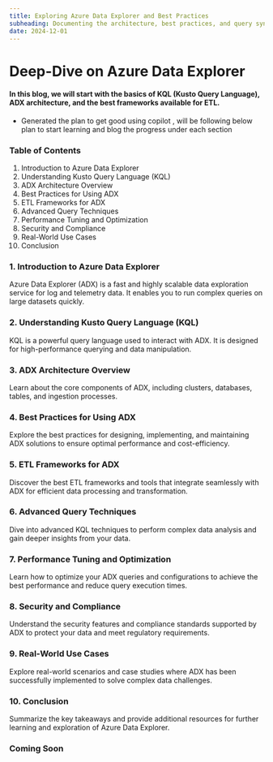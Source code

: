 ```yaml
---
title: Exploring Azure Data Explorer and Best Practices
subheading: Documenting the architecture, best practices, and query syntax for ADX in Azure
date: 2024-12-01
---
```


# Deep-Dive on Azure Data Explorer

#### In this blog, we will start with the basics of KQL (Kusto Query Language), ADX architecture, and the best frameworks available for ETL.

- Generated the plan to get good using copilot , will be following below plan to start learning and blog the progress under each section

### Table of Contents
1. Introduction to Azure Data Explorer
2. Understanding Kusto Query Language (KQL)
3. ADX Architecture Overview
4. Best Practices for Using ADX
5. ETL Frameworks for ADX
6. Advanced Query Techniques
7. Performance Tuning and Optimization
8. Security and Compliance
9. Real-World Use Cases
10. Conclusion

### 1. Introduction to Azure Data Explorer
Azure Data Explorer (ADX) is a fast and highly scalable data exploration service for log and telemetry data. It enables you to run complex queries on large datasets quickly.

### 2. Understanding Kusto Query Language (KQL)
KQL is a powerful query language used to interact with ADX. It is designed for high-performance querying and data manipulation.

### 3. ADX Architecture Overview
Learn about the core components of ADX, including clusters, databases, tables, and ingestion processes.

### 4. Best Practices for Using ADX
Explore the best practices for designing, implementing, and maintaining ADX solutions to ensure optimal performance and cost-efficiency.

### 5. ETL Frameworks for ADX
Discover the best ETL frameworks and tools that integrate seamlessly with ADX for efficient data processing and transformation.

### 6. Advanced Query Techniques
Dive into advanced KQL techniques to perform complex data analysis and gain deeper insights from your data.

### 7. Performance Tuning and Optimization
Learn how to optimize your ADX queries and configurations to achieve the best performance and reduce query execution times.

### 8. Security and Compliance
Understand the security features and compliance standards supported by ADX to protect your data and meet regulatory requirements.

### 9. Real-World Use Cases
Explore real-world scenarios and case studies where ADX has been successfully implemented to solve complex data challenges.

### 10. Conclusion
Summarize the key takeaways and provide additional resources for further learning and exploration of Azure Data Explorer.

### Coming Soon